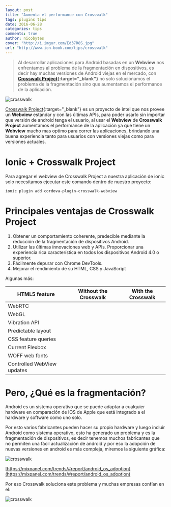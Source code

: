 ```yaml
---
layout: post
title: "Aumenta el performance con Crosswalk"
tags: plugins tips  
date: 2016-06-28
categories: tips
comments: true
author: nicobytes
cover: "http://i.imgur.com/Ed37R8S.jpg"
url: "http://www.ion-book.com/tips/crosswalk"
---
```


> Al desarrollar aplicaciones para Android basadas en un **Webview** nos enfrentamos al problema de la fragmentación en dispositivos, es decir hay muchas versiones de Android viejas en el mercado, con **[Crosswalk Project](https://crosswalk-project.org/){:target="_blank"}** no solo solucionamos el problema de la fragmentación sino que aumentamos el performance de la aplicación.

<img src="http://i.imgur.com/Ed37R8S.jpg" class="img-responsive" alt="crosswalk"/>

[Crosswalk Project](https://crosswalk-project.org/){:target="_blank"} es un proyecto de intel que nos provee un **Webview** estándar y con las últimas APIs, para poder usarlo sin importar que versión de android tenga el usuario, al usar el **Webview** de **Crosswalk Project** aumentamos el performance de la aplicación ya que tiene un **Webview** mucho mas optimo para correr las aplicaciones, brindando una buena experiencia tanto para usuarios con versiones viejas como para versiones actuales.

# Ionic + Crosswalk Project

Para agregar el webview de Crosswalk Project a nuestra aplicación de ionic solo necesitamos ejecutar este comando dentro de nuestro proyecto:

```
ionic plugin add cordova-plugin-crosswalk-webview
```

# Principales ventajas de Crosswalk Project

1. Obtener un comportamiento coherente, predecible mediante la reducción de la fragmentación de dispositivos Android.
1. Utilizar las últimas innovaciones web y APIs. Proporcionar una experiencia rica característica en todos los dispositivos Android 4.0 o superior.
1. Fácilmente depurar con Chrome DevTools.
1. Mejorar el rendimiento de su HTML, CSS y JavaScript

Algunas más:

<div class="table-responsive">
  <table class="table table-condensed">
    <thead> 
      <tr>
        <th>HTML5 feature</th> 
        <th>Without the Crosswalk</th> 
        <th>With the Crosswalk</th> 
      </tr> 
    </thead>
    <tbody>
      <tr>
        <td>WebRTC </td>
        <td><i class="fa fa-times" aria-hidden="true"></i></td> 
        <td><i class="fa fa-check" aria-hidden="true"></i></td>
      </tr>
      <tr>
        <td>WebGL</td>
        <td><i class="fa fa-times" aria-hidden="true"></i></td> 
        <td><i class="fa fa-check" aria-hidden="true"></i></td>
      </tr>
      <tr>
        <td>Vibration API</td>
        <td><i class="fa fa-times" aria-hidden="true"></i></td> 
        <td><i class="fa fa-check" aria-hidden="true"></i></td>
      </tr>
      <tr>
        <td>Predictable layout</td>
        <td><i class="fa fa-times" aria-hidden="true"></i></td> 
        <td><i class="fa fa-check" aria-hidden="true"></i></td>
      </tr>
      <tr>
        <td>CSS feature queries</td>
        <td><i class="fa fa-times" aria-hidden="true"></i></td> 
        <td><i class="fa fa-check" aria-hidden="true"></i></td>
      </tr>
      <tr>
        <td>Current Flexbox</td>
        <td><i class="fa fa-times" aria-hidden="true"></i></td> 
        <td><i class="fa fa-check" aria-hidden="true"></i></td>
      </tr>
      <tr>
        <td>WOFF web fonts</td>
        <td><i class="fa fa-times" aria-hidden="true"></i></td> 
        <td><i class="fa fa-check" aria-hidden="true"></i></td>
      </tr>
      <tr>
        <td>Controlled WebView updates</td>
        <td><i class="fa fa-times" aria-hidden="true"></i></td> 
        <td><i class="fa fa-check" aria-hidden="true"></i></td>
      </tr>
    </tbody>
  </table>
</div>

# Pero, ¿Qué es la fragmentación?

Android es un sistema operativo que se puede adaptar a cualquier hardware en comparación de IOS de Apple que está integrado a el hardware y software como uno solo. 

Por esto varios fabricantes pueden hacer su propio hardware y luego incluir Android como sistema operativo, esto ha generado un problema y es la fragmentación de dispositivos, es decir tenemos muchos fabricantes que no permiten una fácil actualización de android y por eso la adopción de nuevas versiones en android es más compleja, miremos la siguiente gráfica:

<img src="http://i.imgur.com/uxiY1ij.png" class="img-responsive" alt="crosswalk"/>

[https://mixpanel.com/trends/#report/android_os_adoption](https://mixpanel.com/trends/#report/android_os_adoption)

Por eso Crosswalk soluciona este problema y muchas empresas confían en el:

<img src="http://i.imgur.com/YGjGovL.png" class="img-responsive" alt="crosswalk"/>
